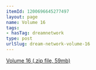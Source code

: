 ```yaml
---
itemId: 1200696645277497
layout: page
name: Volume 16
tags:
- hasTag: dreamnetwork
type: post
urlSlug: dream-network-volume-16
---
```

<a href="files/Volume_16.zip" download>Volume 16 (.zip file, 59mb)</a>